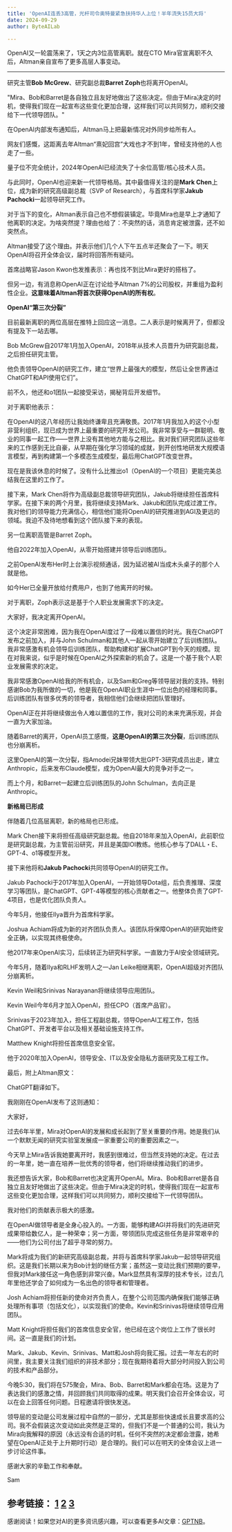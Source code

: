 ```yaml
---
title: 'OpenAI连丢3高管，光杆司令奥特曼紧急扶持华人上位！半年流失15员大将'
date: 2024-09-29
author: ByteAILab

---
```


OpenAI又一轮震荡来了，1天之内3位高管离职。就在CTO Mira官宣离职不久后，Altman亲自宣布了更多高层人事变动。

---
研究主管**Bob McGrew**、研究副总裁**Barret Zoph**也将离开OpenAI。

"Mira、Bob和Barret是各自独立且友好地做出了这些决定。但由于Mira决定的时机，使得我们现在一起宣布这些变化更加合理，这样我们可以共同努力，顺利交接给下一代领导团队。"

在OpenAI内部发布通知后，Altman马上把最新情况对外同步给所有人。

网友们感慨，这距离去年Altman“熹妃回宫”大戏也才不到1年，曾经支持他的人也走了一些。

量子位不完全统计，2024年OpenAI已经流失了十余位高管/核心技术人员。

与此同时，OpenAI也迎来新一代领导格局。其中最值得关注的是**Mark Chen**上位，成为新的研究高级副总裁（SVP of Research），与首席科学家**Jakub Pachocki**一起领导研究工作。

对于当下的变化，Altman表示自己也不想假装镇定。毕竟Mira也是早上才通知了他离职的决定。为啥突然提？理由也给了：不突然的话，消息肯定被泄露，还不如突然点。

Altman接受了这个理由。并表示他们几个人下午五点半还聚会了一下。明天OpenAI将召开全体会议，届时将回答所有疑问。

首席战略官Jason Kwon也发推表示：再也找不到比Mira更好的搭档了。

但另一边，有消息称OpenAI正在讨论给予Altman 7%的公司股权，并重组为盈利性企业。**这意味着Altman将首次获得OpenAI的所有权**。

**OpenAI“第三次分裂”**

目前最新离职的两位高层在推特上回应这一消息。二人表示是时候离开了，但都没有提及下一站去哪。

Bob McGrew自2017年1月加入OpenAI，2018年从技术人员晋升为研究副总裁，之后担任研究主管。

他负责领导OpenAI的研究工作，建立“世界上最强大的模型，然后让全世界通过ChatGPT和API使用它们”。

前不久，他还和o1团队一起接受采访，揭秘背后开发细节。

对于离职他表示：

在OpenAI的这八年经历让我始终谦卑且充满敬畏。2017年1月我加入的这个小型非营利组织，现已成为世界上最重要的研究开发公司。我非常享受与一群聪明、敬业的同事一起工作——世界上没有其他地方能与之相比。我对我们研究团队这些年来的工作感到无比自豪，从早期在强化学习领域的成就，到开创性地研发大规模语言模型，再到构建第一个多模态生成模型，最后用ChatGPT改变世界。

现在是我该休息的时候了。没有什么比推出o1（OpenAI的一个项目）更能完美总结我在这里的工作了。

接下来，Mark Chen将作为高级副总裁领导研究团队，Jakub将继续担任首席科学家。在接下来的两个月里，我将继续支持Mark、Jakub和团队完成过渡工作。我对他们的领导能力充满信心，相信他们能将OpenAI的研究推进到AGI及更远的领域。我迫不及待地想看到这个团队接下来的表现。

另一位离职高管是Barret Zoph。

他自2022年加入OpenAI，从零开始搭建并领导后训练团队。

之前OpenAI发布Her时上台演示视频通话，因为延迟被AI当成木头桌子的那个人就是他。

如今Her已全量开放给付费用户，也到了他离开的时候。

对于离职，Zoph表示这是基于个人职业发展需求下的决定。

大家好，我决定离开OpenAI。

这个决定非常困难，因为我在OpenAI度过了一段难以置信的时光。我在ChatGPT发布之前加入，并与John Schulman和其他人一起从零开始建立了后训练团队。我非常感激有机会领导后训练团队，帮助构建和扩展ChatGPT到今天的规模。现在对我来说，似乎是时候在OpenAI之外探索新的机会了。这是一个基于我个人职业发展需求的决定。

我非常感激OpenAI给我的所有机会，以及Sam和Greg等领导层对我的支持。特别感谢Bob为我所做的一切，他是我在OpenAI职业生涯中一位出色的经理和同事。后训练团队有很多优秀的领导者，我相信他们会继续把团队管理好。

OpenAI正在并将继续做出令人难以置信的工作，我对公司的未来充满乐观，并会一直为大家加油。

随着Barret的离开，OpenAI员工感慨，**这是OpenAI的第三次分裂**，后训练团队也分崩离析。

这里OpenAI的第一次分裂，指Amodei兄妹带领大批GPT-3研究成员出走，建立Anthropic，后来发布Claude模型，成为OpenAI最大的竞争对手之一。

而上个月，和Barret一起建立后训练团队的John Schulman，去向正是Anthropic。

**新格局已形成**

伴随着几位高层离职，新的格局也已形成。

Mark Chen接下来将担任高级研究副总裁。他自2018年来加入OpenAI，此前职位是研究副总裁，为主管前沿研究，并且是美国IOI教练。他核心参与了DALL・E、GPT-4、o1等模型开发。

接下来他将和**Jakub Pachocki**共同领导OpenAI的研究工作。

Jakub Pachocki于2017年加入OpenAI，一开始领导Dota组，后负责推理、深度学习等团队，是ChatGPT、GPT-4等模型的核心贡献者之一。他整体负责了GPT-4项目，也是优化团队负责人。

今年5月，他接任Ilya晋升为首席科学家。

Joshua Achiam将成为新的对齐团队负责人。该团队将保障OpenAI的研究始终安全正确，以实现其终极使命。

他2017年来OpenAI实习，后续转正为研究科学家。一直致力于AI安全领域研究。

今年5月，随着Ilya和RLHF发明人之一Jan Leike相继离职，OpenAI超级对齐团队分崩离析。

Kevin Weil和Srinivas Narayanan将继续领导应用团队。

Kevin Weil今年6月才加入OpenAI，担任CPO（首席产品官）。

Srinivas于2023年加入，担任工程副总裁，领导OpenAI工程工作，包括ChatGPT、开发者平台以及相关基础设施支持工作。

Matthew Knight将担任首席信息安全官。

他于2020年加入OpenAI，领导安全、IT以及安全隐私方面研究及工程工作。

最后，附上Altman原文：

ChatGPT翻译如下。

我刚刚在OpenAI发布了这则通知：

大家好，

过去6年半里，Mira对OpenAI的发展和成长起到了至关重要的作用。她是我们从一个默默无闻的研究实验室发展成一家重要公司的重要因素之一。

今天早上Mira告诉我她要离开时，我感到很难过，但当然支持她的决定。在过去的一年里，她一直在培养一批优秀的领导者，他们将继续推动我们的进步。

我还想告诉大家，Bob和Barret也决定离开OpenAI。Mira、Bob和Barret是各自独立且友好地做出了这些决定。但由于Mira决定的时机，使得我们现在一起宣布这些变化更加合理，这样我们可以共同努力，顺利交接给下一代领导团队。

我对他们的贡献表示极大的感激。

在OpenAI做领导者是全身心投入的。一方面，能够构建AGI并将我们的先进研究成果带给数亿人，是一种荣幸；另一方面，带领团队完成这些任务是非常艰辛的——他们为公司付出了超乎寻常的努力。

Mark将成为我们的新研究高级副总裁，并将与首席科学家Jakub一起领导研究组织。这是我们长期以来为Bob计划的继任方案；虽然这一变动比我们预期的要早，但我对Mark接任这一角色感到非常兴奋。Mark显然具有深厚的技术专长，过去几年里他还学会了如何成为一名出色的领导者和管理者。

Josh Achiam将担任新的使命对齐负责人，在整个公司范围内确保我们能够正确处理所有事项（包括文化），以实现我们的使命。Kevin和Srinivas将继续领导应用团队。

Matt Knight将担任我们的首席信息安全官，他已经在这个岗位上工作了很长时间。这一直是我们的计划。

Mark、Jakub、Kevin、Srinivas、Matt和Josh将向我汇报。过去一年左右的时间里，我主要关注我们组织的非技术部分；现在我期待着将大部分时间投入到公司的技术和产品部分。

今晚5:30，我们将在575聚会，Mira、Bob、Barret和Mark都会在场。这是为了表达我们的感激之情，并回顾我们共同取得的成果。明天我们会召开全体会议，可以在会上回答任何问题。日程邀请将很快发送。

领导层的变动是公司发展过程中自然的一部分，尤其是那些快速成长且要求高的公司。我不会假装这次变动如此突然是正常的，但我们不是一个普通的公司，我认为Mira向我解释的原因（永远没有合适的时机，任何不突然的决定都会泄露，她希望在OpenAI正处于上升期时行动）是合理的。我们可以在明天的全体会议上进一步讨论这件事。

感谢大家的辛勤工作和奉献。

Sam

参考链接：
[1](https://x.com/sama/status/1839096160168063488)
[2](https://x.com/bobmcgrewai/status/1839099787423134051?s=46&t=iTysI4vQLQqCNJjSmBODPw)
[3](https://x.com/barret_zoph/status/1839095143397515452?s=46&t=iTysI4vQLQqCNJjSmBODPw)
---
感谢阅读！如果您对AI的更多资讯感兴趣，可以查看更多AI文章：[GPTNB](https://gptnb.com)。